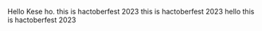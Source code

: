 Hello Kese ho. 
this is hactoberfest 2023
this is hactoberfest 2023
hello 
this is hactoberfest 2023
